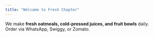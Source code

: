 ```yaml
---
title: "Welcome to Fresh Chapter"
---
```


We make **fresh oatmeals, cold-pressed juices, and fruit bowls** daily.  
Order via WhatsApp, Swiggy, or Zomato.
